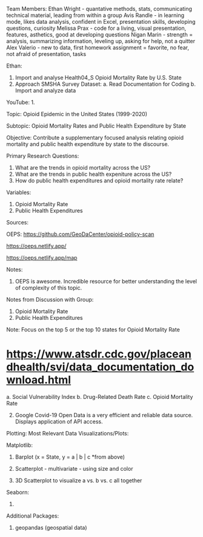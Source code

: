 Team Members:
  Ethan Wright - quantative methods, stats, communicating technical material, leading from within a group
  Avis Randle - in learning mode, likes data analysis, confident in Excel, presentation skills, developing questions, curiosity
  Melissa Prax - code for a living, visual presentation, features, asthetics, good at developing questions
  Nigan Marin - strength = analysis, summarizing information, leveling up, asking for help, not a quitter
  Alex Valerio - new to data, first homework assignment = favorite, no fear, not afraid of presentation, tasks


Ethan:
1. Import and analyse Health04_S Opioid Mortality Rate by U.S. State
2. Approach SMSHA Survey Dataset:
    a. Read Documentation for Coding
    b. Import and analyze data



YouTube:
1. 


Topic: Opioid Epidemic in the United States (1999-2020) 

Subtopic: Opioid Mortality Rates and Public Health Expenditure by State 

Objective: Contribute a supplementary focused analysis relating opioid mortality and public health expenditure by state to the discourse. 

Primary Research Questions:

1. What are the trends in opioid mortality across the US?
2. What are the trends in public health expeniture across the US?
3. How do public health expenditures and opioid mortality rate relate?

Variables:
1. Opioid Mortality Rate
2. Public Health Expenditures


Sources:

OEPS:
https://github.com/GeoDaCenter/opioid-policy-scan

https://oeps.netlify.app/

https://oeps.netlify.app/map



Notes: 
1.  OEPS is awesome. Incredible resource for better understanding the level of complexity of this topic.



Notes from Discussion with Group:

1. Opioid Mortality Rate
2. Public Health Expenditures

Note: Focus on the top 5 or the top 10 states for Opioid Mortality Rate

# https://www.atsdr.cdc.gov/placeandhealth/svi/data_documentation_download.html



a. Social Vulnerability Index
b. Drug-Related Death Rate
c. Opioid Mortality Rate

2.  Google Covid-19 Open Data is a very efficient and reliable data source. Displays application of API access. 


Plotting: Most Relevant Data Visualizations/Plots:

Matplotlib:

1. Barplot (x = State, y = a | b | c *from above)

2. Scatterplot - multivariate - using size and color

3. 3D Scatterplot to visualize a vs. b vs. c all together

Seaborn: 

1. 


Additional Packages:
1. geopandas (geospatial data)


